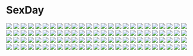 # SexDay
![](https://konachan.com/jpeg/f44893da7eac94ef1f88aa18404e4709/Konachan.com%20-%20134227%20bed%20blonde_hair%20blue_eyes%20blush%20fate_testarossa%20long_hair%20mahou_shoujo_lyrical_nanoha%20red_eyes%20skirt%20stockings%20takamachi_nanoha%20thighhighs%20uniform.jpg)
![](https://konachan.com/jpeg/2cda0b930cb33b635e66ddcee5c93a14/Konachan.com%20-%20244950%20aqua_eyes%20aqua_hair%20bow%20denpa_onna_to_seishun_otoko%20loli%20long_hair%20touwa_erio%20transparent%20vector.jpg)
![](https://konachan.com/image/cdba414e1d1b33d7a2243186435d70e7/Konachan.com%20-%20301197%20bandage%20barefoot%20bed%20blue_eyes%20braids%20denfunsan%20fang%20flat_chest%20food%20game_console%20kagura_nana%20panties%20sarashi%20underwear%20white_hair.jpg)
![](https://konachan.com/jpeg/7627f5f4fbf536d734cedcec5dfb7da3/Konachan.com%20-%20182266%20august%20bekkankou%20blush%20breasts%20daitoshokan_no_hitsujikai%20game_cg%20misono_senri%20nipples%20purple_hair%20swimsuit%20yellow_eyes.jpg)
![](https://konachan.com/jpeg/a2187d1f341fa64163adc7f2de528507/Konachan.com%20-%2094649%20animal_ears%20blonde_hair%20blush%20bra%20foxgirl%20game_cg%20lovekami%20motoi_ayumu%20panties%20pulltop%20purple_eyes%20tail%20toyokusa_inari%20underwear.jpg)
![](https://konachan.com/jpeg/5aabad509a30513f4e98d4c64911b9b3/Konachan.com%20-%20196042%20bandage%20building%20chama_%28painter%29%20gloves%20headband%20knife%20original%20pink_hair%20rope%20ruins%20scenic%20short_hair%20stairs%20sword%20weapon.jpg)
![](https://konachan.com/jpeg/2c9933edd594aa97c725686991346522/Konachan.com%20-%20160803%20breasts%20cleavage%20darkstalkers%20demon%20morrigan_aensland%20saburou_%28hgmg%29%20succubus%20tail%20white%20wings.jpg)
![](https://konachan.com/image/339ec8652c36c7597e17bee4c682ce3f/Konachan.com%20-%20114695%20diamic_days%20game_cg%20koboshi_renko%20lump_of_sugar%20sesena_yau.jpg)
![](https://konachan.com/image/cda9630c116cafbf1f09d2c2c2ea0b9b/Konachan.com%20-%20129215%20building%20dark%20mocha_%28cotton%29%20nobody%20original%20scenic.jpg)
![](https://konachan.com/jpeg/f3e8c70add56acb4ae4025ce4d200fb2/Konachan.com%20-%20130694%20alice_margatroid%20blonde_hair%20bon%20doll%20dress%20mage%20red_eyes%20shanghai_doll%20touhou%20weapon.jpg)
![](https://konachan.com/image/0f741c70382110bc2da89b5776a95272/Konachan.com%20-%20181694%20black_hair%20breasts%20brown_hair%20himeragi_yukina%20long_hair%20nipples%20nude%20strike_the_blood%20third-party_edit%20white.jpg)
![](https://konachan.com/image/d2be255b9ccf9ccf0640a2f09c6687c9/Konachan.com%20-%20155826%20blue_eyes%20dress%20flowers%20garter%20green_hair%20hatsune_miku%20long_hair%20sazanami_shione%20twintails%20vocaloid.jpg)
![](https://konachan.com/image/eaf24099b3c58557d5972ab9914689bc/Konachan.com%20-%20287722%20azur_lane%20breasts%20bxr%20cleavage%20collar%20fang%20headdress%20moon%20night%20nurse%20panties%20see_through%20stockings%20thighhighs%20underwear%20vampire%20wings%20wristwear.jpg)
![](https://konachan.com/image/6edc3bd83d5eb91e74f674ed5253c149/Konachan.com%20-%20278237%20animal_ears%20black_eyes%20black_hair%20blush%20bow%20breasts%20cameltoe%20elbow_gloves%20erect_nipples%20gloves%20mamuru%20navel%20original%20short_hair%20tail%20thighhighs.jpg)
![](https://konachan.com/jpeg/4cc0f22d501e5005d75cf0803bd3697b/Konachan.com%20-%2072229%20blue%20itoshiki_nozomu%20polychromatic%20sayonara_zetsubou_sensei%20vector.jpg)
![](https://konachan.com/image/8c353379315d024b2b12858fbf5979a9/Konachan.com%20-%20173744%20blue_hair%20food%20fruit%20hat%20hestia_%28neko_itachi%29%20hinanawi_tenshi%20long_hair%20red_eyes%20thighhighs%20touhou%20white.jpg)
![](https://konachan.com/jpeg/20b57ad67ed2777ff5c91fc4729f6fd8/Konachan.com%20-%20227744%20close%20julia_%28otto%29%20original%20otto%20pussy%20uncensored%20watermark.jpg)
![](https://konachan.com/image/c6ba1c589abdfdc8a708bcc0d9204aaf/Konachan.com%20-%2024964%20gainax%20kobayashi_yuji%20neon_genesis_evangelion%20soryu_asuka_langley.jpeg)
![](https://konachan.com/image/82b546c87f07f2805e42e47ea9c1273c/Konachan.com%20-%20137592%20aojiru%20breasts%20censored%20kuraibito%20nipples%20nude.jpg)
![](https://konachan.com/image/04f53fe9af64477b0dc9ad451c46cd3b/Konachan.com%20-%20258556%20animal_ears%20blonde_hair%20bunny_ears%20bunnygirl%20elin%20flat_chest%20green_eyes%20loli%20long_hair%20swimsuit%20tagme_%28artist%29%20tail%20tera_online%20underwater%20water.jpg)
![](https://konachan.com/jpeg/48c62742023da89c7829ead5570a2b26/Konachan.com%20-%20151751%20carlyle_mel%20game_cg%20ryuuyoku_no_melodia%20tenmaso%20whirlpool.jpg)
![](https://konachan.com/image/eb0d53fd52d630dba3fafceb5241c775/Konachan.com%20-%20139304%20aa_megami-sama%20belldandy%20clouds%20jpeg_artifacts%20skuld%20sky%20urd%20wings.jpg)
![](https://konachan.com/jpeg/b1d270157d744ca86c37c2bbc9dafc6e/Konachan.com%20-%20176455%2010m%20animal%20black_eyes%20black_hair%20blue%20boots%20bubbles%20cameltoe%20chibi%20erect_nipples%20fish%20gun%20loli%20ponytail%20short_hair%20swimsuit%20underwater%20water%20weapon.jpg)
![](https://konachan.com/image/d45c135d6337d0336609531528239e67/Konachan.com%20-%20184480%20elsword%20eve_%28elsword%29%20swd3e2.jpg)
![](https://konachan.com/image/3a309b63e5d2a5aef3d999c195de3e59/Konachan.com%20-%20188883%20aqua_eyes%20aqua_hair%20book%20butterfly%20cosplay%20hatsune_miku%20leaves%20long_hair%20ribbons%20shade%20socks%20twintails%20vocaloid%20wristwear%20yasiromann.jpg)
![](https://konachan.com/jpeg/7ab13eccb1bd9c78c8310fedac21c6d0/Konachan.com%20-%20242161%20blue_eyes%20breasts%20cropped%20feguimel%20gloves%20long_hair%20nipples%20no_bra%20original%20purple_hair%20shirt_lift%20wink.jpg)
![](https://konachan.com/image/20a4b4f2a4d22618330614309a004193/Konachan.com%20-%2047832%20ayanami_rei%20bandage%20bodysuit%20neon_genesis_evangelion%20skintight.jpg)
![](https://konachan.com/image/bb01cd83d3218361a4e469bb23252ef8/Konachan.com%20-%20295164%20bow%20breasts%20condom%20cum%20dombear%20fate_grand_order%20fate_%28series%29%20florence_nightingale%20gloves%20long_hair%20no_bra%20nurse%20open_shirt%20pink_hair%20red_eyes.jpg)
![](https://konachan.com/jpeg/7a799049896c002b3b34fc42fd078a8c/Konachan.com%20-%20149505%202girls%20bed%20blue_hair%20blush%20breasts%20cube%20fingering%20game_cg%20green_eyes%20kurano_ema%20kurano_yae%20long_hair%20navel%20nipples%20panties%20underwear%20wet%20yuri.jpg)
![](https://konachan.com/image/f4b42b0b621eaf0df17363352addec61/Konachan.com%20-%20154756%20black_hair%20heart%20valentine.jpg)
![](https://konachan.com/jpeg/e0a23da7d04ce366f8178d4702d0c449/Konachan.com%20-%20246075%20aqua_eyes%20aqua_hair%20bed%20blush%20bow%20breasts%20cirno%20fairy%20nipples%20no_bra%20rukitsura%20shirt_lift%20short_hair%20tan_lines%20tears%20touhou%20waifu2x%20wet%20wings.jpg)
![](https://konachan.com/image/348db260f5c71ba3fccfd628c819b4b1/Konachan.com%20-%20223595%20aqua_eyes%20aqua_hair%20bikini%20blush%20collar%20elbow_gloves%20gloves%20kuro_suto_sukii%20navel%20swimsuit%20thighhighs%20touhou%20wriggle_nightbug%20zoom_layer.jpg)
![](https://konachan.com/image/1e777ced410b27009efff0db29cf5164/Konachan.com%20-%2013893%20cierra%20long_hair%20purple_eyes%20riviera%20serene.jpg)
![](https://konachan.com/image/4a7e54b0a430cfa1f78cfe1ab88a0c9c/Konachan.com%20-%2034206%20ass%20beach%20blush%20breasts%20da_capo%20nipples%20nude%20red_hair%20shirakawa_kotori.jpg)
![](https://konachan.com/image/54b9259956b51ea2c6a5ae2cd5628c76/Konachan.com%20-%2038071%20kagome%20traumatize_-_faerie_conclave.jpg)
![](https://konachan.com/jpeg/e53179a1b52a0fe0e00268dff2cd89ba/Konachan.com%20-%20141936%20aojiru%20blush%20bra%20kuraibito%20panties%20twintails%20underwear.jpg)
![](https://konachan.com/image/44720367ba76ca51e7e031cda0c3d97a/Konachan.com%20-%2042315%20kannagi_crazy_shrine_maidens%20nagi.jpg)
![](https://konachan.com/image/392fd834222d9366eb30f2aba592dd7a/Konachan.com%20-%2080505%20black_rock_shooter%20gun%20kuroi_mato%20weapon.jpg)
![](https://konachan.com/jpeg/55b64e1b292c5713379c9bf9c87199fb/Konachan.com%20-%20263590%20blonde_hair%20blush%20flowers%20long_hair%20original%20purple_eyes%20rose%20skirt%20sunflower%20sutorora.jpg)
![](https://konachan.com/jpeg/726ba8577ea997344271f3afb5d4d079/Konachan.com%20-%20278255%20breasts%20cleavage%20dress%20fate_grand_order%20fate_%28series%29%20headdress%20kari_%28hotaru_kago%29%20long_hair%20necklace%20purple%20purple_hair%20red_eyes%20signed%20wand.jpg)
![](https://konachan.com/image/40d918f5bf933c49eaba314a80928660/Konachan.com%20-%2072492%20teruru%20toramaru_shou%20touhou.jpg)
![](https://konachan.com/image/d5808ca01f2b16420752cc16cf86efff/Konachan.com%20-%2037779%20blonde_hair%20bow%20breasts%20brown_eyes%20dress%20fairy_tail%20long_hair%20lucy_heartfilia.jpg)
![](https://konachan.com/image/8a2fadaed1f08fd842e1c6c008298f7c/Konachan.com%20-%20197168%20armor%20blonde_hair%20blush%20breasts%20christine_evora%20cleavage%20freezing%20kim_kwang-hyun%20long_hair%20red_eyes%20scan%20twintails.jpg)
![](https://konachan.com/image/e707d98d56dc29cfaf3d26d008d2961b/Konachan.com%20-%2022181%20bleach%20kon%20kuchiki_rukia%20kurosaki_ichigo%20male%20tagme.jpg)
![](https://konachan.com/image/729cd27d35ce23fdec82954c40d0da88/Konachan.com%20-%20294788%20bed%20bra%20breasts%20gray_hair%20navel%20nopan%20orange_eyes%20original%20short_hair%20siu_%28siu0207%29%20thighhighs%20underwear.jpg)
![](https://konachan.com/jpeg/0050976a55d0cf5590f50d3a25b932c3/Konachan.com%20-%20190238%20beach%20blush%20breasts%20brown_hair%20censored%20cum%20fellatio%20fingering%20game_cg%20luxury%20mahan%20masturbation%20nipples%20nude%20penis%20pussy_juice.jpg)
![](https://konachan.com/jpeg/4e1892149fcfb3961d50f8720b66dabc/Konachan.com%20-%20244207%20hoshino_lily%20mawaru_penguindrum%20oginome_momoka%20transparent%20vector.jpg)
![](https://konachan.com/image/09260a0e2f7a73a0d56e3e104e23264d/Konachan.com%20-%20177065%20animal%20bird%20blood%20breasts%20cape%20cleavage%20drag-on_dragoon%20dragon%20kneehighs%20long_hair%20purple_eyes%20sword%20usui_no_ken%20weapon%20white_hair.jpg)
![](https://konachan.com/image/0368353cf0632dbbbfb3c16186642ccc/Konachan.com%20-%2026686%20book%20clannad%20key%20logo%20long_hair%20miyazawa_yukine%20school_uniform%20zoom_layer.jpg)
![](https://konachan.com/jpeg/20dd31c48fd309d70f0dac8c2b3a4a64/Konachan.com%20-%20279477%20armor%20blue_eyes%20bow%20bubbles%20fate_grand_order%20fate_%28series%29%20flowers%20long_hair%20meltryllis%20polychromatic%20purple_hair%20underwater%20water%20yukisame.jpg)
![](https://konachan.com/jpeg/530effbd4a6665b2693f0c0ca5857fd0/Konachan.com%20-%20229374%20breasts%20brown_eyes%20brown_hair%20cleavage%20dress%20elbow_gloves%20gloves%20kneehighs%20lpip%20no_bra%20short_hair%20summer_dress%20waifu2x.jpg)
![](https://konachan.com/image/64b2858f876d80d77a1622dc92c4fb9e/Konachan.com%20-%20144389%20akane_miu%20blush%20bra%20censored%20eyepatch%20headdress%20long_hair%20navel%20nipples%20original%20panties%20pussy%20pussy_juice%20spread_legs%20thighhighs%20underwear%20white_hair.jpg)
![](https://konachan.com/jpeg/3884a2eca34d4d40aeff02eafd54fbed/Konachan.com%20-%20286454%20blush%20breasts%20cleavage%20dress%20fate_%28series%29%20nopan%20pink_hair%20purple_eyes%20rosuuri%20short_hair%20summer_dress%20swim_ring%20umbrella%20waifu2x%20water%20watermark%20wet.jpg)
![](https://konachan.com/image/9e3c559cb423543911cdab50577a83ef/Konachan.com%20-%2026951%20asakura_nemu%20choker%20da_capo%20nishimata_aoi%20ribbons%20shirakawa_kotori%20yoshino_sakura.jpg)
![](https://konachan.com/image/9bd44ad49067fe2ee2e252bd577eaf47/Konachan.com%20-%2014353%20magna_carta%20tagme.jpg)
![](https://konachan.com/image/515009e49d635a12fd5813f50a85d9ec/Konachan.com%20-%2014127%20phantom_kingdom%20pointed_ears%20pram.jpg)
![](https://konachan.com/image/55cb63fc7d2293b637fc09fac7cc7269/Konachan.com%20-%20254393%20aliasing%20braids%20breasts%20fate_%28series%29%20hat%20long_hair%20navel%20nipples%20open_shirt%20pekoneko%20pink_hair%20red_eyes%20skirt%20stockings%20swimsuit%20twintails.jpg)
![](https://konachan.com/image/cce68f643118756daabf1958623da1df/Konachan.com%20-%20147155%20animal%20gray_hair%20headdress%20japanese_clothes%20kimono%20minami_seira%20original%20rabbit%20red_eyes%20ribbons%20umbrella.jpg)
![](https://konachan.com/jpeg/40ba9b389079e8ac87cc9503c7b80353/Konachan.com%20-%2037371%20asakura_kazumi%20mahou_sensei_negima%20transparent%20vector.jpg)
![](https://konachan.com/image/996191696187b4d99419bf51ed497640/Konachan.com%20-%20247357%20animal_ears%20gray_eyes%20gun%20kikichan%20navel%20short_hair%20shorts%20teddy_bear%20thighhighs%20torn_clothes%20weapon%20wristwear.jpg)
![](https://konachan.com/image/5b1d9b646bf74db7ddc5248061236d11/Konachan.com%20-%20295016%20aqua_eyes%20atuhi%20bandaid%20black_hair%20clouds%20crying%20original%20school_uniform%20short_hair%20signed%20skirt%20sky%20sunset.jpg)
![](https://konachan.com/jpeg/71f88f9743ee0cbe63ef75d12325af06/Konachan.com%20-%2037439%20simoun%20tagme%20transparent%20vector%20yun.jpg)
![](https://konachan.com/image/5baa9fd7efa1626e40c894881fef8a30/Konachan.com%20-%20300796%20animal%20animal_ears%20black_hair%20cat%20futoshi_ame%20headdress%20original%20shade%20skirt%20stairs.jpg)
![](https://konachan.com/image/e0158ccdd2ee720a84a9af83d04b23a9/Konachan.com%20-%20207119%20aqua_eyes%20bikini%20headphones%20jittsu%20mechagirl%20original%20short_hair%20swimsuit%20white_hair.jpg)
![](https://konachan.com/image/db84f574c78ae43c07f98fb30141b4f8/Konachan.com%20-%2062167%20fujiwara_no_mokou%20kamishirasawa_keine%20touhou.jpg)
![](https://konachan.com/image/8bfb27e20ee83a5587900c9208536d0f/Konachan.com%20-%20134752%20all_male%20hima_%28ab_gata%29%20hiyama_kiyoteru%20kagamine_len%20kaito%20kamui_gakupo%20male%20vocaloid.jpg)
![](https://konachan.com/image/bf401a9006ec09b87396a1fe844ab8d8/Konachan.com%20-%2054887%20blue_eyes%20excellen_browning%20gloves%20logo%20orange%20orange_hair%20super_robot_wars.jpg)
![](https://konachan.com/jpeg/2a1d91c1022f3fa510ebb0fd892851d5/Konachan.com%20-%20101865%20cafe_sourire%20long_hair%20mutou_kurihito%20purple_eyes%20purple_hair%20school_uniform%20thighhighs%20yukishita_miyuri.jpg)
![](https://konachan.com/image/39c3cfd4736c372b1b300d959c4b0cf3/Konachan.com%20-%20197616%202girls%20aircraft%20anthropomorphism%20bow_%28weapon%29%20cchhii3%20clouds%20headband%20kantai_collection%20shoukaku_%28kancolle%29%20skirt%20weapon%20zuikaku_%28kancolle%29.jpg)
![](https://konachan.com/image/a0f8cec350f854e4b58dd8c29cc39631/Konachan.com%20-%20246663%20ass%20bikini%20breasts%20fate_grand_order%20fate_%28series%29%20glasses%20jpeg_artifacts%20mash_kyrielight%20pink_hair%20purple_eyes%20short_hair%20sport%20swimsuit%20volleyball.jpg)
![](https://konachan.com/jpeg/6d659d4f4b04cd5ba58d35e72b5d8652/Konachan.com%20-%20213367%20animal_ears%20breasts%20brown_hair%20horo%20kawakami_rokkaku%20nipples%20nude%20onsen%20ookami_to_koushinryou%20red_eyes%20snow%20tail%20towel%20water%20wet%20wink%20winter%20wolfgirl.jpg)
![](https://konachan.com/image/d71a449eddb456b5e288c4989d8c89a7/Konachan.com%20-%2096815%20aqua_hair%20asami_yoruko%20cantarella_%28vocaloid%29%20close%20gloves%20hatsune_miku%20kaito%20male%20twintails%20vocaloid.jpg)
![](https://konachan.com/jpeg/9011175556b8f9798fac42633394bf25/Konachan.com%20-%20271487%202girls%20animal_ears%20azur_lane%20blush%20brown_hair%20clouds%20cropped%20foxgirl%20gloves%20long_hair%20misaki_kurehito%20pink_eyes%20scan%20sky%20tail%20thighhighs%20white_hair.jpg)
![](https://konachan.com/jpeg/adb1313a54bfaaff4bf0b736bde70949/Konachan.com%20-%20296751%20bikini%20blush%20flowers%20long_hair%20navel%20open_shirt%20original%20pink_hair%20ponytail%20purple_eyes%20scan%20shirt%20sousouman%20swimsuit%20twintails.jpg)
![](https://konachan.com/jpeg/b21bdda950a1ab7efbf72f649b71a2d9/Konachan.com%20-%20171742%20bikini%20erect_nipples%20ikaruga%20senran_kagura%20swimsuit%20yaegashi_nan.jpg)
![](https://konachan.com/image/259ce549e58ed2428e6a3b5e6ac3861c/Konachan.com%20-%20103317%20ass%20censored%20nopan%20penis%20red_eyes%20tagme.jpg)
![](https://konachan.com/jpeg/9e18d8b72f79f3a1c06de7ee8ea50ae9/Konachan.com%20-%20278818%20a.i._channel%20aqua_eyes%20boots%20brown_hair%20headband%20kizuna_ai%20long_hair%20navel%20seicoh%20shorts%20thighhighs%20water%20zettai_ryouiki.jpg)
![](https://konachan.com/image/4b81a2733a3667c880418aa8167e548d/Konachan.com%20-%2016584%20comic_party%20ohba_eimi.jpg)
![](https://konachan.com/image/880cfd5f9b17b90a1d55a7b00ed0bb17/Konachan.com%20-%2089593%20game_cg%20hasekura_airi%20misaki_kurehito%20trumple%20ushinawareta_mirai_wo_motomete.jpg)
![](https://konachan.com/jpeg/ba7da8e416fe790ef2f5a011b63b7004/Konachan.com%20-%20248439%202girls%20blue_eyes%20brown_hair%20headband%20ikurauni%20katana%20konpaku_youmu%20red_eyes%20rumia%20short_hair%20skirt%20sword%20touhou%20weapon%20white%20white_hair.jpg)
![](https://konachan.com/image/920a3a0729dc35c334cceb2f0b5e5615/Konachan.com%20-%20145553%20bow%20chamo%20fire%20fujiwara_no_mokou%20jpeg_artifacts%20long_hair%20navel%20red_eyes%20ribbons%20shirt%20touhou%20white_hair.jpg)
![](https://konachan.com/jpeg/c374c77e72903637d2aa66633f4a7bd7/Konachan.com%20-%20146029%20blue_eyes%20blush%20breasts%20headphones%20itou_life%20masturbation%20microphone%20navel%20nipples%20no_bra%20open_shirt%20panties%20pink_hair%20thighhighs%20underwear%20vibrator.jpg)
![](https://konachan.com/image/29a9f96b5e2d49dc9ead4695c9ffe033/Konachan.com%20-%2036130%20bra%20fujiwara_miyabi%20japanese_clothes%20kimono%20memories_off%20memories_off_sorekara%20scan%20underwear.jpg)
![](https://konachan.com/jpeg/8bdf83ed597c418f4a7f5d0b8cd836c7/Konachan.com%20-%2015057%20flcl%20haruhara_haruko.jpg)
![](https://konachan.com/jpeg/ec7d2b7c1cef3b877078f7b6cd4d4b9a/Konachan.com%20-%20169011%20ass%20ass_grab%20bed%20blue_eyes%20blush%20braids%20breasts%20censored%20game_cg%20long_hair%20mtu%20nipples%20nude%20penis%20pink_hair%20score%20sex%20yuzuki_fuuka.jpg)
![](https://konachan.com/image/66d63527560c5b0295664a03fb1d79da/Konachan.com%20-%2046559%20ikkitousen%20ikkitousen%7Egreat_guardians%7E%20panties%20ryofu_housen%20school_uniform%20sonsaku_hakufu%20underwear.jpg)
![](https://konachan.com/image/c4216050c91937fb1205ecad4d5597ca/Konachan.com%20-%2092789%20koutaro.jpg)
![](https://konachan.com/image/7cf97cb3fc09c3300aaf4bd0264a3c6f/Konachan.com%20-%20269589%20animal_ears%20asahina_momoko%20bodysuit%20breasts%20brown_hair%20bunnygirl%20cleavage%20collar%20drink%20erect_nipples%20long_hair%20pantyhose%20red_eyes%20signed%20wristwear.jpg)
![](https://konachan.com/image/882b60c27078ba884c34f0f988a9fba1/Konachan.com%20-%20263567%202girls%20bikini%20cglas%20clouds%20foxgirl%20hat%20katana%20logo%20navel%20pink_hair%20red_eyes%20ribbons%20sky%20swimsuit%20sword%20tail%20tree%20umbrella%20water%20watermark%20weapon.jpg)
![](https://konachan.com/image/8f35be746b3b9e4d1d3f8f62c2370535/Konachan.com%20-%2037797%20cc%20code_geass%20lelouch_lamperouge%20male.jpg)
![](https://konachan.com/image/3b404e481eda5e95a5d9f021a052a26e/Konachan.com%20-%20108413%20black_hair%20blue_hair%20blush%20bow%20breasts%20cleavage%20food%20long_hair%20miki_sayaka%20nironiro%20pink_hair%20pocky%20red_hair%20ribbons%20short_hair%20tomoe_mami%20twintails.jpg)
![](https://konachan.com/image/114f5e4db634cac280ab90bf33fff4e4/Konachan.com%20-%2093056%20tagme%20ukihashi.jpg)
![](https://konachan.com/image/a489874a5b11baa79cd5b4e93d174274/Konachan.com%20-%20296168%20blonde_hair%20blue_eyes%20breasts%20cleavage%20emily%20gloves%20headdress%20heart%20long_hair%20maid%20navel%20original%20signed%20sketch%20white.jpg)
![](https://konachan.com/image/6150a0045515c558b5376804bce3c8a8/Konachan.com%20-%20276811%20animal_ears%20brown_hair%20fan%20green_eyes%20japanese_clothes%20jpeg_artifacts%20kimono%20nemuri_nemu%20original%20short_hair.jpg)
![](https://konachan.com/image/a5826fe0430c5c7860f3ab33192ca380/Konachan.com%20-%208914%20kanon%20tsukimiya_ayu.jpg)
![](https://konachan.com/image/a06203d56d222f9e1317040332bfd201/Konachan.com%20-%20225054%20aqua_eyes%20kneehighs%20libaiten%20school_uniform%20twintails%20white_hair%20wings.jpg)
![](https://konachan.com/jpeg/f11818f2b79f3afda87fa7fe67f8dbec/Konachan.com%20-%20225868%202girls%20abukuma_%28kancolle%29%20anthropomorphism%20close%20kantai_collection%20kitakami_%28kancolle%29%20meaomao%20shoujo_ai%20waifu2x.jpg)
![](https://konachan.com/image/2b05114d1a506df51e348aaf1f78f1f3/Konachan.com%20-%20191895%20crossover%20super_smash_bros.%20tagme.jpg)
![](https://konachan.com/jpeg/69c9f3cbe01a4490223030b2c64e04dd/Konachan.com%20-%20258083%20ass%20bow%20breasts%20censored%20dark_skin%20game_cg%20navel%20nipples%20open_shirt%20penis%20pussy%20pussy_juice%20sex%20short_hair%20splush_wave%20thighhighs%20wet%20youta.jpg)
![](https://konachan.com/jpeg/311d3f5942a704b23f47d6c8e4e8a483/Konachan.com%20-%2077649%20game_cg%20iro_ni_ide_ni_keri_waga_koi_wa%20ko%7Echa%20panties%20tenjo_kikyou%20underwear%20windmill_%28company%29.jpg)
